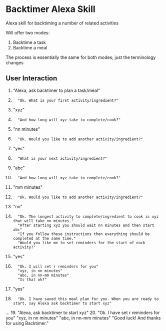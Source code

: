 # Backtimer Alexa Skill
Alexa skill for backtiming a number of related activities

Will offer two modes:

1. Backtime a task 
2. Backtime a meal

The process is essentially the same for both modes; just the terminology changes

## User Interaction

1.  "Alexa, ask backtimer to plan a task/meal"
2.       "Ok. What is your first activity/ingredient?"
3.  "xyz"
4.       "And how long will xyz take to complete/cook?"
5.  "nn minutes"
6.       "Ok. Would you like to add another activity/ingredient?"
7.  "yes" 
8.       "What is your next activity/ingredient?"
9.  "abc"
10.       "And how long will xyz take to complete/cook?"
11.  "mm minutes"
12.       "Ok. Would you like to add another activity/ingredient?"
13.  "no"
14.       "Ok. The longest activity to complete/ingredient to cook is xyz that will take nn minutes."
          "After starting xyz you should wait nn minutes and then start abc"
          "If you follow these instructions then everything should be completed at the same time."
          "Would you like me to set reminders for the start of each activity?"
15.  "yes"
16.       "Ok. I will set r reminders for you"
          "xyz, in nn minutes"
          "abc, in nn-mm minutes"
          "Is that ok?"
17.  "yes" 
18.       "Ok. I have saved this meal plan for you. When you are ready to start, say Alexa ask backtimer to start xyz"
...
19.  "Alexa, ask backtimer to start xyz"
20.       "Ok. I have set r reminders for you"
          "xyz, in nn minutes"
          "abc, in nn-mm minutes"
          "Good luck! And thanks for using Backtimer."
 

